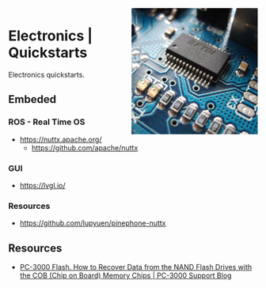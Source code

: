 <img src="assets/electronics.jpg" alt="Electronics photo" style="width: 255px;" align="right">

# Electronics | Quickstarts
Electronics quickstarts.

## Embeded
### ROS - Real Time OS
- https://nuttx.apache.org/
  - https://github.com/apache/nuttx

### GUI
- https://lvgl.io/

### Resources
- https://github.com/lupyuen/pinephone-nuttx

## Resources
- [PC-3000 Flash. How to Recover Data from the NAND Flash Drives with the COB (Chip on Board) Memory Chips | PC-3000 Support Blog](https://blog.acelab.eu.com/pc-3000-flash-how-to-read-cob-chip-on-board-memory.html)
